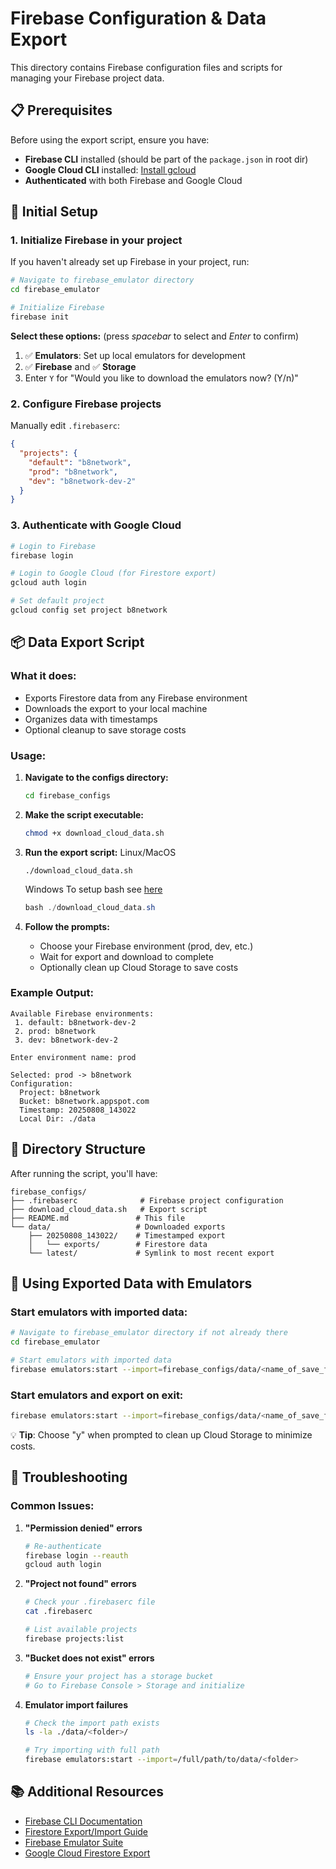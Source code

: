 # Firebase Configuration & Data Export

This directory contains Firebase configuration files and scripts for managing your Firebase project data.

## 📋 Prerequisites

Before using the export script, ensure you have:

- **Firebase CLI** installed (should be part of the `package.json` in root dir)
- **Google Cloud CLI** installed: [Install gcloud](https://cloud.google.com/sdk/docs/install)
- **Authenticated** with both Firebase and Google Cloud

## 🚀 Initial Setup

### 1. **Initialize Firebase in your project**

If you haven't already set up Firebase in your project, run:

```bash
# Navigate to firebase_emulator directory
cd firebase_emulator

# Initialize Firebase
firebase init
```

**Select these options:**
(press *spacebar* to select and *Enter* to confirm)
1. ✅ **Emulators**: Set up local emulators for development
2. ✅ **Firebase** and ✅ **Storage**
3. Enter `Y` for "Would you like to download the emulators now? (Y/n)"


### 2. **Configure Firebase projects**

Manually edit `.firebaserc`:

```json
{
  "projects": {
    "default": "b8network",
    "prod": "b8network", 
    "dev": "b8network-dev-2"
  }
}
```

### 3. **Authenticate with Google Cloud**

```bash
# Login to Firebase
firebase login

# Login to Google Cloud (for Firestore export)
gcloud auth login

# Set default project
gcloud config set project b8network
```

## 📦 Data Export Script

### **What it does:**
- Exports Firestore data from any Firebase environment
- Downloads the export to your local machine
- Organizes data with timestamps
- Optional cleanup to save storage costs

### **Usage:**

1. **Navigate to the configs directory:**
   ```bash
   cd firebase_configs
   ```

2. **Make the script executable:**
   ```bash
   chmod +x download_cloud_data.sh
   ```

3. **Run the export script:**
   Linux/MacOS
   ```
   ./download_cloud_data.sh
   ```

   Windows
   To setup bash see [here](../README.md#windows-powershell-alias-setup)
   ```powershell
   bash ./download_cloud_data.sh
   ```

4. **Follow the prompts:**
   - Choose your Firebase environment (prod, dev, etc.)
   - Wait for export and download to complete
   - Optionally clean up Cloud Storage to save costs

### **Example Output:**
```
Available Firebase environments:
 1. default: b8network-dev-2
 2. prod: b8network
 3. dev: b8network-dev-2

Enter environment name: prod

Selected: prod -> b8network
Configuration:
  Project: b8network
  Bucket: b8network.appspot.com
  Timestamp: 20250808_143022
  Local Dir: ./data
```

## 📁 Directory Structure

After running the script, you'll have:

```
firebase_configs/
├── .firebaserc              # Firebase project configuration
├── download_cloud_data.sh   # Export script
├── README.md               # This file
└── data/                   # Downloaded exports
    ├── 20250808_143022/    # Timestamped export
    │   └── exports/        # Firestore data
    └── latest/             # Symlink to most recent export
```

## 🧪 Using Exported Data with Emulators

### **Start emulators with imported data:**
```bash
# Navigate to firebase_emulator directory if not already there
cd firebase_emulator

# Start emulators with imported data
firebase emulators:start --import=firebase_configs/data/<name_of_save_folder>
```

### **Start emulators and export on exit:**
```bash
firebase emulators:start --import=firebase_configs/data/<name_of_save_folder> --export-on-exit=firebase_configs/data/latest
```

💡 **Tip**: Choose "y" when prompted to clean up Cloud Storage to minimize costs.

## 🔧 Troubleshooting

### **Common Issues:**

1. **"Permission denied" errors**
   ```bash
   # Re-authenticate
   firebase login --reauth
   gcloud auth login
   ```

2. **"Project not found" errors**
   ```bash
   # Check your .firebaserc file
   cat .firebaserc
   
   # List available projects
   firebase projects:list
   ```

3. **"Bucket does not exist" errors**
   ```bash
   # Ensure your project has a storage bucket
   # Go to Firebase Console > Storage and initialize
   ```

4. **Emulator import failures**
   ```bash
   # Check the import path exists
   ls -la ./data/<folder>/
   
   # Try importing with full path
   firebase emulators:start --import=/full/path/to/data/<folder>
   ```

## 📚 Additional Resources

- [Firebase CLI Documentation](https://firebase.google.com/docs/cli)
- [Firestore Export/Import Guide](https://firebase.google.com/docs/firestore/manage-data/export-import)
- [Firebase Emulator Suite](https://firebase.google.com/docs/emulator-suite)
- [Google Cloud Firestore Export](https://cloud.google.com/firestore/docs/manage-data/export-import)
